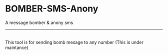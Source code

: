 # BOMBER-SMS-Anony
A message bomber &amp; anony sms
<br>
<hr>
<br>
This tool is for sending bomb mesage to any number (This is under maintance)
